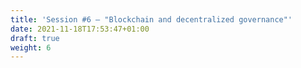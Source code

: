 ```yaml
---
title: 'Session #6 — "Blockchain and decentralized governance"'
date: 2021-11-18T17:53:47+01:00
draft: true
weight: 6
---
```


